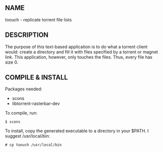 ## NAME ##
toouch - replicate torrent file lists

## DESCRIPTION ##
The purpose of this text-based application is to do what a torrent client would: create a directory and fill it with files specified by a torrent or magnet link. This application, however, only touches the files. Thus, every file has size 0.

## COMPILE & INSTALL
Packages needed:

 - scons
 - libtorrent-rasterbar-dev

To compile, run:

    $ scons

To install, copy the generated executable to a directory in your $PATH. I suggest /usr/local/bin:

    # cp toouch /usr/local/bin
